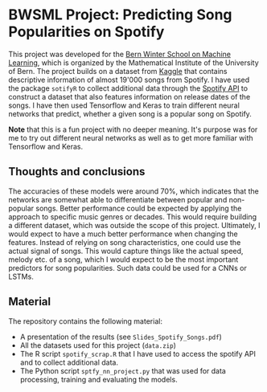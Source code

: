 # BWSML Project: Predicting Song Popularities on Spotify

This project was developed for the [Bern Winter School on Machine Learning](https://www.math.unibe.ch/continuing_education/cas_applied_data_science/winter_school_on_machine_learning_2020/index_eng.html), which is organized by the Mathematical Institute of the University of Bern. The project builds on a dataset from [Kaggle](https://www.kaggle.com/edalrami/19000-spotify-songs) that contains descriptive information of almost 19'000 songs from Spotify. I have used the package ```sotifyR``` to collect additional data through the [Spotify API](https://developer.spotify.com/documentation/web-api/) to construct a dataset that also features information on release dates of the songs. I have then used Tensorflow and Keras to train different neural networks that predict, whether a given song is a popular song on Spotify.

**Note** that this is a fun project with no deeper meaning. It's purpose was for me to try out different neural networks as well as to get more familiar with Tensorflow and Keras. 

## Thoughts and conclusions

The accuracies of these models were around 70%, which indicates that the networks are somewhat able to differentiate between popular and non-popular songs. Better performance could be expected by applying the approach to specific music genres or decades. This would require building a different dataset, which was outside the scope of this project. Ultimately, I would expect to have a much better performance when changing the features. Instead of relying on song characteristics, one could use the actual signal of songs. This would capture things like the actual speed, melody etc. of a song, which I would expect to be the most important predictors for song popularities. Such data could be used for a CNNs or LSTMs.

## Material
The repository contains the following material:

- A presentation of the results (see `Slides_Spotify_Songs.pdf`)
- All the datasets used for this project (`data.zip`)
- The R script ```spotify_scrap.R``` that I have used to access the spotify API and to collect additional data.
- The Python script ```sptfy_nn_project.py``` that was used for data processing, training and evaluating the models.

